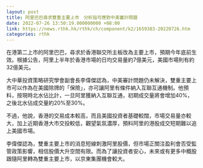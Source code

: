```yaml
---
layout: post
title: 阿里巴巴尋求雙重主要上市　分析指可應對中美審計問題
date: 2022-07-26 13:50:19.000000000 +08:00
link: https://news.rthk.hk/rthk/ch/component/k2/1659383-20220726.htm
categories: rthk
---
```


在港第二上市的阿里巴巴，尋求於香港聯交所主板改為主要上市，預期今年底前生效。根據公告，阿里上半年於香港市場的日均交易量約7億美元，美國市場則有約32億美元。

大中華投資策略研究學會副會長李偉傑認為，中美審計問題仍未解決，雙重主要上市可以作為在美國除牌的「保險」，亦可讓阿里有條件納入互聯互通機制。他預料，按現時北水佔比計，一旦阿里獲納入互聯互通，初期成交量將會增加40%，之後北水佔成交量約20%至30%。

不過，他說，香港的交易成本較高，而且美國投資者基礎較闊，市場交易量亦較大，加上近期香港大市交投較低，觀望氣氛濃厚，預料阿里的港股成交短期難以追上美國市場。

李偉傑認為，雙重主要上市的消息短線刺激阿里股價，但市場正關注盈利會否受監管政策影響，相信股價大升空間有限。而為了讓投資者安心，未來或有更多中概股跟隨阿里轉為雙重主要上市，以京東集團機會較大。
